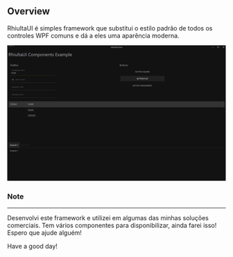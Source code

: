 ## Overview
RhiultaUI é simples framework que substitui o estilo padrão de todos os controles WPF comuns e dá a eles uma aparência moderna.

![Example](Example/example.gif)

### Note
----
Desenvolvi este framework e utilizei em algumas das minhas soluções comerciais.
Tem vários componentes para disponibilizar, ainda farei isso!
Espero que ajude alguém!

Have a good day!
